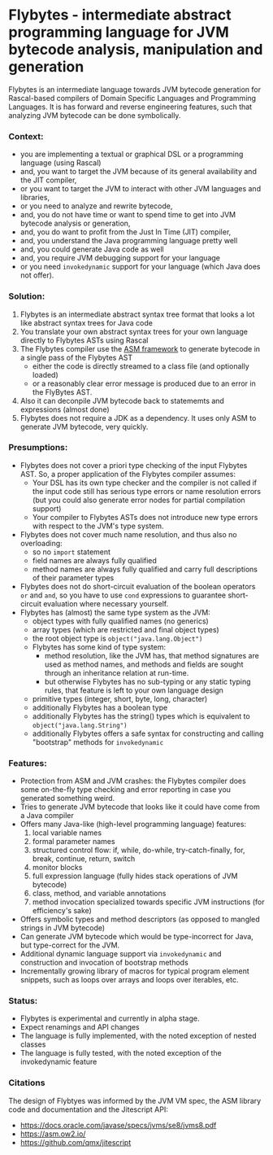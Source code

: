 # Flybytes - intermediate abstract programming language for JVM bytecode analysis, manipulation and generation

Flybytes is an intermediate language towards JVM bytecode generation for Rascal-based compilers of Domain Specific Languages and Programming Languages. It is has forward and reverse engineering features, such that analyzing JVM bytecode can be done symbolically.

### Context:

* you are implementing a textual or graphical DSL or a programming language (using Rascal)
* and, you want to target the JVM because of its general availability and the JIT compiler, 
* or you want to target the JVM to interact with other JVM languages and libraries,
* or you need to analyze and rewrite bytecode,
* and, you do not have time or want to spend time to get into JVM bytecode analysis or generation, 
* and, you do want to profit from the Just In Time (JIT) compiler,
* and, you understand the Java programming language pretty well
* and, you could generate Java code as well 
* and, you require JVM debugging support for your language
* or you need `invokedynamic` support for your language (which Java does not offer).

### Solution:

1. Flybytes is an intermediate abstract syntax tree format that looks a lot like abstract syntax trees for Java code
1. You translate your own abstract syntax trees for your own language directly to Flybytes ASTs using Rascal
1. The Flybytes compiler use the [ASM framework](https://asm.ow2.io/) to generate bytecode in a single pass of the Flybytes AST
   * either the code is directly streamed to a class file (and optionally loaded)
   * or a reasonably clear error message is produced due to an error in the FlyBytes AST.
1. Also it can deconpile JVM bytecode back to statememts and expressions (almost done)
1. Flybytes does not require a JDK as a dependency. It uses only ASM to generate JVM bytecode, very quickly.
   
### Presumptions:

* Flybytes does not cover a priori type checking of the input Flybytes AST. So, a proper application of the Flybytes compiler assumes:
   * Your DSL has its own type checker and the compiler is not called if the input code still has serious type errors or name resolution errors (but you could also generate error nodes for partial compilation support)
   * Your compiler to Flybytes ASTs does not introduce new type errors with respect to the JVM's type system.
* Flybytes does not cover much name resolution, and thus also no overloading:
   * so no `import` statement
   * field names are always fully qualified
   * method names are always fully qualified and carry full descriptions of their parameter types
* Flybytes does not do short-circuit evaluation of the boolean operators `or` and `and`, so you have to use `cond` expressions to guarantee short-circuit evaluation where necessary yourself.
* Flybytes has (almost) the same type system as the JVM:
   * object types with fully qualified names (no generics) 
   * array types (which are restricted and final object types)
   * the root object type is `object("java.lang.Object")`
   * Flybytes has some kind of type system:
      * method resolution, like the JVM has, that method signatures are used as method names, and methods and fields are sought through an inheritance relation at run-time.
      * but otherwise Flybytes has no sub-typing or any static typing rules, that feature is left to your own language design
   * primitive types (integer, short, byte, long, character)
   * additionally Flybytes has a boolean type
   * additionally Flybytes has the string() types which is equivalent to `object("java.lang.String")`
   * additionally Flybytes offers a safe syntax for constructing and calling "bootstrap" methods for `invokedynamic`

### Features:

* Protection from ASM and JVM crashes: the Flybytes compiler does some on-the-fly type checking and error reporting in case you generated something weird.
* Tries to generate JVM bytecode that looks like it could have come from a Java compiler
* Offers many Java-like (high-level programming language) features:
   1. local variable names
   1. formal parameter names
   1. structured control flow: if, while, do-while, try-catch-finally, for, break, continue, return, switch
   1. monitor blocks
   1. full expression language (fully hides stack operations of JVM bytecode)
   1. class, method, and variable annotations 
   1. method invocation specialized towards specific JVM instructions (for efficiency's sake)
* Offers symbolic types and method descriptors (as opposed to mangled strings in JVM bytecode)
* Can generate JVM bytecode which would be type-incorrect for Java, but type-correct for the JVM.
* Additional dynamic language support via `invokedynamic` and construction and invocation of bootstrap methods
* Incrementally growing library of macros for typical program element snippets, such as loops over arrays and loops over iterables, etc.

### Status:

* Flybytes is experimental and currently in alpha stage. 
* Expect renamings and API changes
* The language is fully implemented, with the noted exception of nested classes
* The language is fully tested, with the noted exception of the invokedynamic feature

### Citations

The design of Flybtyes was informed by the JVM VM spec, the ASM library code and documentation and the Jitescript API:

* <https://docs.oracle.com/javase/specs/jvms/se8/jvms8.pdf>
* <https://asm.ow2.io/>
* <https://github.com/qmx/jitescript>

